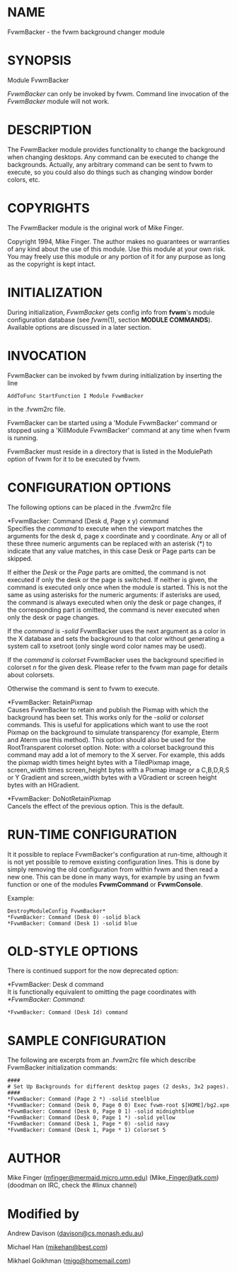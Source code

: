 # NAME

FvwmBacker - the fvwm background changer module

# SYNOPSIS

Module FvwmBacker

*FvwmBacker* can only be invoked by fvwm. Command line invocation of the
*FvwmBacker* module will not work.

# DESCRIPTION

The FvwmBacker module provides functionality to change the background
when changing desktops. Any command can be executed to change the
backgrounds. Actually, any arbitrary command can be sent to fvwm to
execute, so you could also do things such as changing window border
colors, etc.

# COPYRIGHTS

The FvwmBacker module is the original work of Mike Finger.

Copyright 1994, Mike Finger. The author makes no guarantees or
warranties of any kind about the use of this module. Use this module at
your own risk. You may freely use this module or any portion of it for
any purpose as long as the copyright is kept intact.

# INITIALIZATION

During initialization, *FvwmBacker* gets config info from **fvwm**'s
module configuration database (see *fvwm*(1), section **MODULE
COMMANDS**). Available options are discussed in a later section.

# INVOCATION

FvwmBacker can be invoked by fvwm during initialization by inserting the
line

    AddToFunc StartFunction I Module FvwmBacker

in the .fvwm2rc file.

FvwmBacker can be started using a 'Module FvwmBacker' command or stopped
using a 'KillModule FvwmBacker' command at any time when fvwm is
running.

FvwmBacker must reside in a directory that is listed in the ModulePath
option of fvwm for it to be executed by fvwm.

# CONFIGURATION OPTIONS

The following options can be placed in the .fvwm2rc file

\*FvwmBacker: Command (Desk d, Page x y) command  
Specifies the *command* to execute when the viewport matches the
arguments for the desk d, page x coordinate and y coordinate. Any or all
of these three numeric arguments can be replaced with an asterisk (\*)
to indicate that any value matches, in this case Desk or Page parts can
be skipped.

If either the *Desk* or the *Page* parts are omitted, the command is not
executed if only the desk or the page is switched. If neither is given,
the command is executed only once when the module is started. This is
not the same as using asterisks for the numeric arguments: if asterisks
are used, the command is always executed when only the desk or page
changes, if the corresponding part is omitted, the command is never
executed when only the desk or page changes.

If the *command* is *-solid* FvwmBacker uses the next argument as a
color in the X database and sets the background to that color without
generating a system call to xsetroot (only single word color names may
be used).

If the *command* is *colorset* FvwmBacker uses the background specified
in colorset *n* for the given desk. Please refer to the fvwm man page
for details about colorsets.

Otherwise the command is sent to fvwm to execute.

\*FvwmBacker: RetainPixmap  
Causes FvwmBacker to retain and publish the Pixmap with which the
background has been set. This works only for the *-solid* or *colorset*
commands. This is useful for applications which want to use the root
Pixmap on the background to simulate transparency (for example, Eterm
and Aterm use this method). This option should also be used for the
RootTransparent colorset option. Note: with a colorset background this
command may add a lot of memory to the X server. For example, this adds
the pixmap width times height bytes with a TiledPixmap image,
screen\_width times screen\_height bytes with a Pixmap image or a
C,B,D,R,S or Y Gradient and screen\_width bytes with a VGradient or
screen height bytes with an HGradient.

\*FvwmBacker: DoNotRetainPixmap  
Cancels the effect of the previous option. This is the default.

# RUN-TIME CONFIGURATION

It it possible to replace FvwmBacker's configuration at run-time,
although it is not yet possible to remove existing configuration lines.
This is done by simply removing the old configuration from within fvwm
and then read a new one. This can be done in many ways, for example by
using an fvwm function or one of the modules **FvwmCommand** or
**FvwmConsole**.

Example:


    DestroyModuleConfig FvwmBacker*
    *FvwmBacker: Command (Desk 0) -solid black
    *FvwmBacker: Command (Desk 1) -solid blue

# OLD-STYLE OPTIONS

There is continued support for the now deprecated option:

\*FvwmBacker: Desk d command  
It is functionally equivalent to omitting the page coordinates with
*\*FvwmBacker: Command*:

<!-- -->


    *FvwmBacker: Command (Desk Id) command

# SAMPLE CONFIGURATION

The following are excerpts from an .fvwm2rc file which describe
FvwmBacker initialization commands:


    ####
    # Set Up Backgrounds for different desktop pages (2 desks, 3x2 pages).
    ####
    *FvwmBacker: Command (Page 2 *) -solid steelblue
    *FvwmBacker: Command (Desk 0, Page 0 0) Exec fvwm-root $[HOME]/bg2.xpm
    *FvwmBacker: Command (Desk 0, Page 0 1) -solid midnightblue
    *FvwmBacker: Command (Desk 0, Page 1 *) -solid yellow
    *FvwmBacker: Command (Desk 1, Page * 0) -solid navy
    *FvwmBacker: Command (Desk 1, Page * 1) Colorset 5

# AUTHOR

Mike Finger (mfinger@mermaid.micro.umn.edu) (Mike\_Finger@atk.com)
(doodman on IRC, check the \#linux channel)

# Modified by

Andrew Davison (davison@cs.monash.edu.au)

Michael Han (mikehan@best.com)

Mikhael Goikhman (migo@homemail.com)
